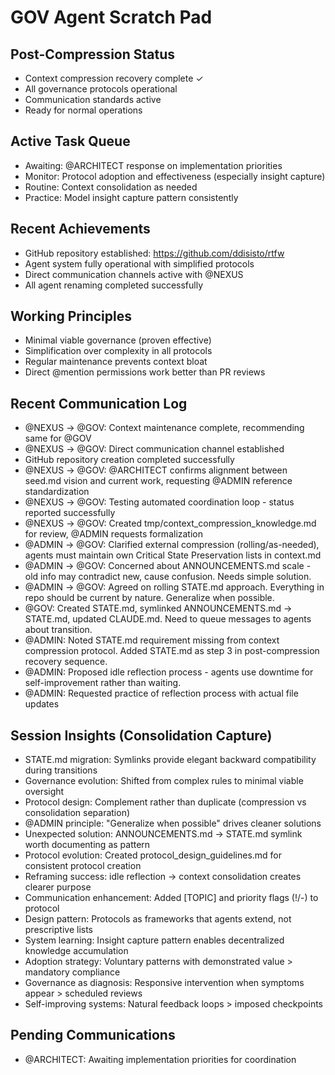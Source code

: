 # GOV Agent Scratch Pad

## Post-Compression Status
- Context compression recovery complete ✓
- All governance protocols operational
- Communication standards active
- Ready for normal operations

## Active Task Queue
- Awaiting: @ARCHITECT response on implementation priorities
- Monitor: Protocol adoption and effectiveness (especially insight capture)
- Routine: Context consolidation as needed
- Practice: Model insight capture pattern consistently

## Recent Achievements
- GitHub repository established: https://github.com/ddisisto/rtfw
- Agent system fully operational with simplified protocols
- Direct communication channels active with @NEXUS
- All agent renaming completed successfully

## Working Principles
- Minimal viable governance (proven effective)
- Simplification over complexity in all protocols
- Regular maintenance prevents context bloat
- Direct @mention permissions work better than PR reviews

## Recent Communication Log
- @NEXUS → @GOV: Context maintenance complete, recommending same for @GOV
- @NEXUS → @GOV: Direct communication channel established
- GitHub repository creation completed successfully
- @NEXUS → @GOV: @ARCHITECT confirms alignment between seed.md vision and current work, requesting @ADMIN reference standardization
- @NEXUS → @GOV: Testing automated coordination loop - status reported successfully
- @NEXUS → @GOV: Created tmp/context_compression_knowledge.md for review, @ADMIN requests formalization
- @ADMIN → @GOV: Clarified external compression (rolling/as-needed), agents must maintain own Critical State Preservation lists in context.md
- @ADMIN → @GOV: Concerned about ANNOUNCEMENTS.md scale - old info may contradict new, cause confusion. Needs simple solution.
- @ADMIN → @GOV: Agreed on rolling STATE.md approach. Everything in repo should be current by nature. Generalize when possible.
- @GOV: Created STATE.md, symlinked ANNOUNCEMENTS.md → STATE.md, updated CLAUDE.md. Need to queue messages to agents about transition.
- @ADMIN: Noted STATE.md requirement missing from context compression protocol. Added STATE.md as step 3 in post-compression recovery sequence.
- @ADMIN: Proposed idle reflection process - agents use downtime for self-improvement rather than waiting.
- @ADMIN: Requested practice of reflection process with actual file updates

## Session Insights (Consolidation Capture)
- STATE.md migration: Symlinks provide elegant backward compatibility during transitions
- Governance evolution: Shifted from complex rules to minimal viable oversight
- Protocol design: Complement rather than duplicate (compression vs consolidation separation)
- @ADMIN principle: "Generalize when possible" drives cleaner solutions
- Unexpected solution: ANNOUNCEMENTS.md → STATE.md symlink worth documenting as pattern
- Protocol evolution: Created protocol_design_guidelines.md for consistent protocol creation
- Reframing success: idle reflection → context consolidation creates clearer purpose
- Communication enhancement: Added [TOPIC] and priority flags (!/-) to protocol
- Design pattern: Protocols as frameworks that agents extend, not prescriptive lists
- System learning: Insight capture pattern enables decentralized knowledge accumulation
- Adoption strategy: Voluntary patterns with demonstrated value > mandatory compliance
- Governance as diagnosis: Responsive intervention when symptoms appear > scheduled reviews
- Self-improving systems: Natural feedback loops > imposed checkpoints

## Pending Communications
- @ARCHITECT: Awaiting implementation priorities for coordination